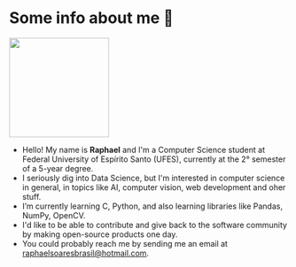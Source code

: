 # Some info about me 🦖

<img height="180em" src="https://github-readme-stats.vercel.app/api/top-langs/?username=raphael-ss&theme=cobalt&layout=compact"/>

- Hello! My name is **Raphael** and I'm a Computer Science student at Federal University of Espírito Santo (UFES), currently at the 2° semester of a 5-year degree.
- I seriously dig into Data Science, but I'm interested in computer science in general, in topics like AI, computer vision, web development and oher stuff.
- I’m currently learning C, Python, and also learning libraries like Pandas, NumPy, OpenCV. 
- I'd like to be able to contribute and give back to the software community by making open-source products one day.
- You could probably reach me by sending me an email at raphaelsoaresbrasil@hotmail.com.

<!---
raphael-ss/raphael-ss is a ✨ special ✨ repository because its `README.md` (this file) appears on your GitHub profile.
You can click the Preview link to take a look at your changes.
--->
